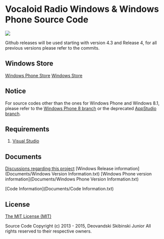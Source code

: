 # Vocaloid Radio Windows & Windows Phone Source Code
![](/Documentation/Logo.jpg)

Github releases will be used starting with version 4.3 and Release 4, for all previous versions please refer to the commits.

## Windows Store
[Windows Phone Store](http://www.windowsphone.com/en-us/store/app/vocaloid-radio/7542806a-2671-475a-b611-6b91bd45404a)
[Windows Store](http://apps.microsoft.com/windows/en-us/app/vocaloid-radio/b0670e01-8caf-489e-823b-ba56ce7a2c80)

## Notice
For source codes other than the ones for Windows Phone and Windows 8.1, please refer to the [Windows Phone 8 branch](https://github.com/Deovandski/Vocaloid_Radio_Windows/tree/WindowsPhone8) or the deprecated [AppStudio branch](https://github.com/Deovandski/Vocaloid_Radio_Windows/tree/AppStudio).

## Requirements
1. [Visual Studio](https://www.visualstudio.com/en-us/products/visual-studio-community-vs.aspx)

## Documents
[Discussions regarding this project](Documents/Discussions.md)
[Windows Release information](Documents/Windows Version Information.txt)
[Windows Phone version information](Documents/Windows Phone Version Information.txt)

[Code Information](Documents/Code Information.txt)

## License
[The MIT License (MIT)](Documents/License.md)

Source Code Copyright (c) 2013 - 2015, Deovandski Skibinski Junior
All rights reserved to their respective owners.
